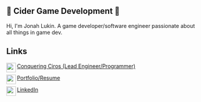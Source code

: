 ## 🍎 Cider Game Development 🍎

Hi, I'm Jonah Lukin. A game developer/software engineer passionate about all things in game dev.

## Links

[<img align="left" width=25px src="https://upload.wikimedia.org/wikipedia/commons/thumb/8/83/Steam_icon_logo.svg/512px-Steam_icon_logo.svg.png"> Conquering Ciros (Lead Engineer/Programmer)](https://store.steampowered.com/app/2818530/Conquering_Ciros/)

[<img align="left" width=25px src="https://images.emojiterra.com/microsoft/fluent-emoji/512px/1f525_flat.png">Portfolio/Resume](https://www.jonahlukin.com)

[<img align="left" width="25px" src="https://cdn-icons-png.flaticon.com/512/174/174857.png"/>LinkedIn](https://www.linkedin.com/in/jonah-lukin/) 



<!--
**jblukin/jblukin** is a ✨ _special_ ✨ repository because its `README.md` (this file) appears on your GitHub profile.
-->

